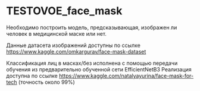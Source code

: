# TESTOVOE_face_mask
Необходимо построить модель, предсказывающая, изображен ли человек в медицинской маске или нет.

Данные датасета изображений доступны по ссылке https://www.kaggle.com/omkargurav/face-mask-dataset 

Классификация лиц в масках/без исполнена с помощью передачи обучения из предварительно обученной сети EfficientNetB3
Реализация доступна по ссылке https://www.kaggle.com/natalyayurina/face-mask-for-tech (точность около 99%)
